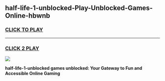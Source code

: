 
## half-life-1-unblocked-Play-Unblocked-Games-Online-hbwnb
<h3>
<a href="https://premium76.site?title=half-life-1-unblocked&ref=25A">CLICK TO PLAY</a></h3>
<hr>

<h3>
<a href="https://premium76.site?title=half-life-1-unblocked&ref=25A">CLICK 2 PLAY</a>
  
</h3>

<a href="https://premium76.site?title=half-life-1-unblocked&ref=25A"><img src="https://clearcache.store/games.png"></a>


**half-life-1-unblocked games unblocked: Your Gateway to Fun and Accessible Online Gaming**
